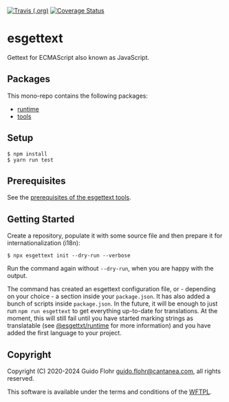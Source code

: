 [![Travis (.org)](https://img.shields.io/travis/gflohr/esgettext.svg)](https://travis-ci.org/gflohr/esgettext)
[![Coverage Status](https://coveralls.io/repos/github/gflohr/esgettext/badge.svg?branch=master)](https://coveralls.io/github/gflohr/esgettext?branch=master)

# esgettext

Gettext for ECMAScript also known as JavaScript.

## Packages

This mono-repo contains the following packages:

- [runtime](packages/runtime/README.md)
- [tools](packages/tools/README.md)

## Setup

```
$ npm install
$ yarn run test
```

## Prerequisites

See the [prerequisites of the esgettext
tools]((packages/tools/README.md#prerequisites)).

## Getting Started

Create a repository, populate it with some source file and then prepare it
for internationalization (i18n):

```
$ npx esgettext init --dry-run --verbose
```

Run the command again without `--dry-run`, when you are happy with the
output.

The command has created an esgettext configuration file, or - depending on your
choice - a section inside your `package.json`.  It has also added a bunch
of scripts inside `package.json`.  In the future, it will be enough to just
run `npm run esgettext` to get everything up-to-date for translations.  At the
moment, this will still fail until you have started marking strings as
translatable (see [@esgettxt/runtime]((packages/runtime/README.md)) for
more information) and you have added the first language to your project.

## Copyright

Copyright (C) 2020-2024 Guido Flohr <guido.flohr@cantanea.com>, all
rights reserved.

This software is available under the terms and conditions of the
[WFTPL](http://www.wtfpl.net/about).
